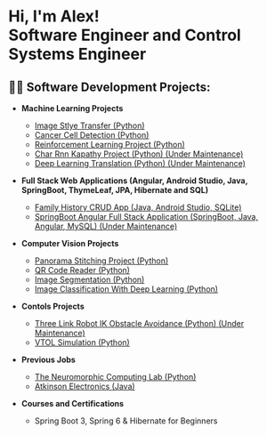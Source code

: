 <h1>Hi, I'm Alex! <br/><a> Software Engineer and Control Systems Engineer</a>

<h2>👨‍💻 Software Development Projects:</h2>

- <b>Machine Learning Projects</b>
  - [Image Stlye Transfer (Python)](https://github.com/AlexMillett/ImageStyleTransfer)
  - [Cancer Cell Detection (Python)](https://github.com/AlexMillett/CancerCellDetectionProject)
  - [Reinforcement Learning Project (Python)](https://github.com/AlexMillett/ReinforcementLearningProject)
  - [Char Rnn Kapathy Project (Python) (Under Maintenance)](https://github.com/AlexMillett/CharRnnKapathyProject)
  - [Deep Learning Translation (Python) (Under Maintenance)](https://github.com/AlexMillett/DeepLearningTranslation)
- <b>Full Stack Web Applications (Angular, Android Studio, Java, SpringBoot, ThymeLeaf, JPA, Hibernate and SQL)</b>
  - [Family History CRUD App (Java, Android Studio, SQLite)](https://github.com/AlexMillett/FamilyHistoryCRUDApplication)
  - [SpringBoot Angular Full Stack Application (SpringBoot, Java, Angular, MySQL) (Under Maintenance)](https://github.com/AlexMillett/SpringBootAngularCRUDApplication)
- <b>Computer Vision Projects</b>
  - [Panorama Stitching Project (Python)](https://github.com/AlexMillett/PanoramicStitchingProject)
  - [QR Code Reader (Python)](https://github.com/AlexMillett/QRCodeReader)
  - [Image Segmentation (Python)](https://github.com/AlexMillett/ImageSegmentation)
  - [Image Classification With Deep Learning (Python)](https://github.com/AlexMillett/DeepLearningImageClassification)
- <b>Contols Projects</b>
  - [Three Link Robot IK Obstacle Avoidance (Python) (Under Maintenance)](https://github.com/AlexMillett/ThreeLinkRobot)
  - [VTOL Simulation (Python)](https://github.com/AlexMillett/VTOLSimulation)
 
- <b>Previous Jobs</b>
  - [The Neuromorphic Computing Lab (Python)](https://github.com/AlexMillett/NeuromorphicComputing)
  - [Atkinson Electronics (Java)](https://github.com/AlexMillett/AtkinsonElectronics)
  
- <b>Courses and Certifications</b>
  - Spring Boot 3, Spring 6 & Hibernate for Beginners
